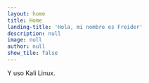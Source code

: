 ```yaml
---
layout: home
title: Home
landing-title: 'Hola, mi nombre es Freider'
description: null
image: null
author: null
show_tile: false
---
```


Y uso Kali Linux.
